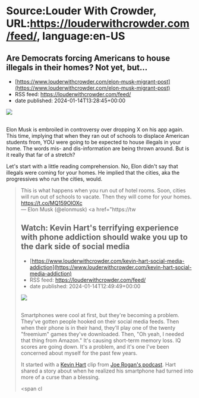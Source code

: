 # Source:Louder With Crowder, URL:https://louderwithcrowder.com/feed/, language:en-US

## Are Democrats forcing Americans to house illegals in their homes? Not yet, but...
 - [https://www.louderwithcrowder.com/elon-musk-migrant-post](https://www.louderwithcrowder.com/elon-musk-migrant-post)
 - RSS feed: https://louderwithcrowder.com/feed/
 - date published: 2024-01-14T13:28:45+00:00

<img src="https://www.louderwithcrowder.com/media-library/image.png?id=51081956&amp;width=1200&amp;height=800&amp;coordinates=100%2C0%2C100%2C0" /><br /><br /><p>Elon Musk is embroiled in controversy over dropping X on his app again. This time, implying that when they ran out of schools to displace American students from, YOU were going to be expected to house illegals in your home. The words mis- and dis-information are being thrown around. But is it really that far of a stretch?</p><p>Let's start with a little reading comprehension. No, Elon didn't say that illegals were coming for your homes. He implied that the cities, aka the progressives who run the cities, would.</p><div class="rm-embed embed-media"><blockquote class="twitter-tweet">This is what happens when you run out of hotel rooms. Soon, cities will run out of schools to vacate. Then they will come for your homes. <a href="https://t.co/MQ159OlOXc">https://t.co/MQ159OlOXc</a><br />— Elon Musk (@elonmusk) <a href="https://tw

## Watch: Kevin Hart's terrifying experience with phone addiction should wake you up to the dark side of social media
 - [https://www.louderwithcrowder.com/kevin-hart-social-media-addiction](https://www.louderwithcrowder.com/kevin-hart-social-media-addiction)
 - RSS feed: https://louderwithcrowder.com/feed/
 - date published: 2024-01-14T12:49:49+00:00

<img src="https://www.louderwithcrowder.com/media-library/image.png?id=33379699&amp;width=1200&amp;height=800&amp;coordinates=200%2C0%2C0%2C0" /><br /><br /><p>Smartphones were cool at first, but they're becoming a problem. They've gotten people hooked on their social media feeds. Then when their phone is in their hand, they'll play one of the twenty "freemium" games they've downloaded. Then, "Oh yeah, I needed that thing from Amazon." It's causing short-term memory loss. IQ scores are going down. It's a problem, and it's one I've been concerned about myself for the past few years. </p><p>It started with a <a href="https://www.louderwithcrowder.com/kevin-hart-roughing-passer" target="_blank">Kevin Hart</a> clip from <a href="https://www.louderwithcrowder.com/tiktok-joe-rogan" target="_blank">Joe Rogan's podcast</a>. Hart shared a story about when he realized his smartphone had turned into more of a curse than a blessing.</p><p class="shortcode-media shortcode-media-youtube">
<span cl

